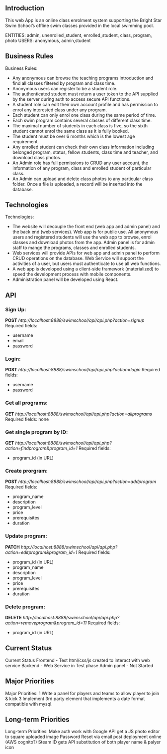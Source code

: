 ## Introduction
This web App is an online class enrolment system supporting the Bright Star Swim School’s offline swim classes provided in the local swimming pool.

ENTITIES: admin, unenrolled_student, enrolled_student, class, program, photo
USERS: anonymous, admin,student

## Business Rules
Business Rules:
* Any anonymous can browse the teaching programs introduction and find all classes filtered by program and class time.
* Anonymous users can register to be a student role. 
* The authenticated student must return a user token to the API supplied by the server during auth to access secure API functions.
* A student role can edit their own account profile and has permission to enrol any interested class under any program.
* Each student can only enrol one class during the same period of time.
* Each swim program contains several classes of different class time.
* The maximal number of students in each class is five, so the sixth student cannot enrol
the same class as it is fully booked.
* The student must be over 6 months which is the lowest age requirement.
* Any enrolled student can check their own class information including belonged program, status, fellow students, class time and teacher, and download class photos.
* An Admin role has full permissions to CRUD any user account, the information of any program, class and enrolled student of particular class.
* An Admin can upload and delete class photos to any particular class folder. Once a file is uploaded, a record will be inserted into the database.

## Technologies
Technologies:
* The website will decouple the front end (web app and admin panel) and the back end (web services). Web app is for public use. All anonymous users and registered students will use the web app to browse, enrol classes and download photos from the app. Admin panel is for admin staff to mange the programs, classes and enrolled students. 
* Web services will provide APIs for web app and admin panel to perform CRUD operations on the database. Web Service will support the activities of a user, but users must authenticate to use all web functions.
* A web app is developed using a client-side framework (materialized) to speed the development process with mobile components.
* Administration panel will be developed using React.

## API

### Sign Up:
__POST__ *http://localhost:8888/swimschool/api/api.php?action=signup*
Required fields:
* username
* email
* password

### Login:
__POST__ *http://localhost:8888/swimschool/api/api.php?action=login*
Required fields:
* username
* password

### Get all programs:
__GET__ *http://localhost:8888/swimschool/api/api.php?action=allprograms*
Required fields:
none

### Get single program by ID:
__GET__ *http://localhost:8888/swimschool/api/api.php?action=findprogram&program_id=1*
Required fields:
* program_id (in URL)

### Create prorgram:
__POST__ *http://localhost:8888/swimschool/api/api.php?action=addprogram*
Required fields:
* program_name
* description
* program_level
* price
* prerequisites
* duration

### Update program:
__PATCH__ *http://localhost:8888/swimschool/api/api.php?action=editprogram&program_id=1*
Required fields:
* program_id (in URL)
* program_name
* description
* program_level
* price
* prerequisites
* duration

### Delete program:
__DELETE__ *http://localhost:8888/swimschool/api/api.php?action=removeprogram&program_id=11*
Required fields:
* program_id (in URL)

## Current Status
Current Status
 Frontend - Test html/css/js created to interact with web service
 Backend - Web Service in Test phase
 Admin panel - Not Started

## Major Priorities
Major Priorities:
 1 Write a panel for players and teams to allow player to join & kick
 3 Implement 3rd party element that implements a date format compatible with mysql.

## Long-term Priorities
Long-term Priorities:
 Make auth work with Google API
 get a JS photo editor to square uploaded image
 Password Reset via email post deployment online (AWS cognito?)
 Steam ID gets API substitution of both player name & palyer icon 